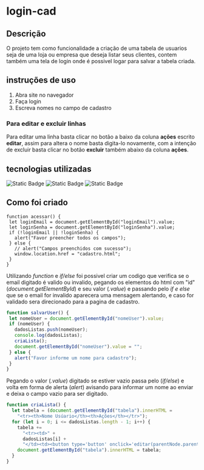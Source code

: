 # login-cad

## Descrição
O projeto tem como funcionalidade a criação de uma tabela de usuarios seja de uma loja ou empresa que deseja listar seus clientes, contem também uma tela de login onde é possivel logar para salvar a tabela criada.

## instruções de uso 
1. Abra site no navegador
2. Faça login
3. Escreva nomes no campo de cadastro

### Para editar e excluir linhas
Para editar uma linha basta clicar no botão a baixo da coluna **ações** escrito **editar**, assim para altera o nome basta digita-lo novamente, com a intenção de excluir basta clicar no botão **excluir** também abaixo da coluna **ações**.

## tecnologias utilizadas

![Static Badge](https://img.shields.io/badge/CSS3-purple?style=for-the-badge&logo=CSS3)
![Static Badge](https://img.shields.io/badge/JavaScript-black?style=for-the-badge&logo=JavaS&logoColor=black)
![Static Badge](https://img.shields.io/badge/HTML5-E34F26?style=for-the-badge&logo=html5&logoColor=white)

 ## Como foi criado
 ~~~JavaScrip
 function acessar() {
  let loginEmail = document.getElementById("loginEmail").value;
  let loginSenha = document.getElementById("loginSenha").value;
  if (!loginEmail || !loginSenha) {
    alert("Favor preencher todos os campos");
  } else {
    // alert("Campos preenchidos com sucesso");
    window.location.href = "cadastro.html";
  }
}
~~~

 Utilizando *function* e *if/else* foi possivel criar um codigo que verifica se o email digitado é valido ou invalido, pegando os elementos do html com "id" (*document.getElementById*) e seu valor (*.value*) e passando pelo *if e else* que se o email for invalido aparecera uma mensagem alertando, e caso for validado sera direcionado para a pagina de cadastro.
 
 ~~~JavaScript
 function salvarUser() {
  let nomeUser = document.getElementById("nomeUser").value;
  if (nomeUser) {
    dadosListas.push(nomeUser);
    console.log(dadosListas);
    criaLista();
    document.getElementById("nomeUser").value = "";
  } else {
    alert("Favor informe um nome para cadastro");
  }
}
~~~
 
 Pegando o valor (*.value*) digitado se estiver vazio passa pelo (*if/else*) e volta em forma de alerta (*alert*) avisando para informar um nome ao enviar e deixa o campo vazio para ser digitado.

~~~ JavaScript
function criaLista() {
  let tabela = (document.getElementById("tabela").innerHTML =
    "<tr><th>Nome Usúario</th><th>Ações</th></tr>");
  for (let i = 0; i <= dadosListas.length - 1; i++) {
    tabela +=
      "<tr><td>" +
      dadosListas[i] +
      "</td><td><button type='button' onclick='editar(parentNode.parentNode.rowIndex)' class='btn btn-dark'>Editar</button><button type='button' onclick='excluir(parentNode.parentNode.rowIndex)' class='btn btn-dark'>excluir</button></td></tr>";
    document.getElementById("tabela").innerHTML = tabela;
  }
}
~~~


